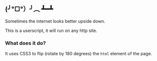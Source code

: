 ## (╯°□°）╯︵ ┻━┻

Sometimes the internet looks better upside down.

This is a userscript, it will run on any http site.

### What does it do?

It uses CSS3 to flip (rotate by 180 degrees) the `html` element of the page.